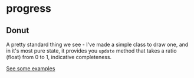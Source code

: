 # progress

## Donut
A pretty standard thing we see - I've made a simple class to draw one, and in it's most pure state, it provides you `update` method that takes a ratio (float) from 0 to 1, indicative  completeness.

[See some examples](http://brendanmetzger.github.io/donut.html)
